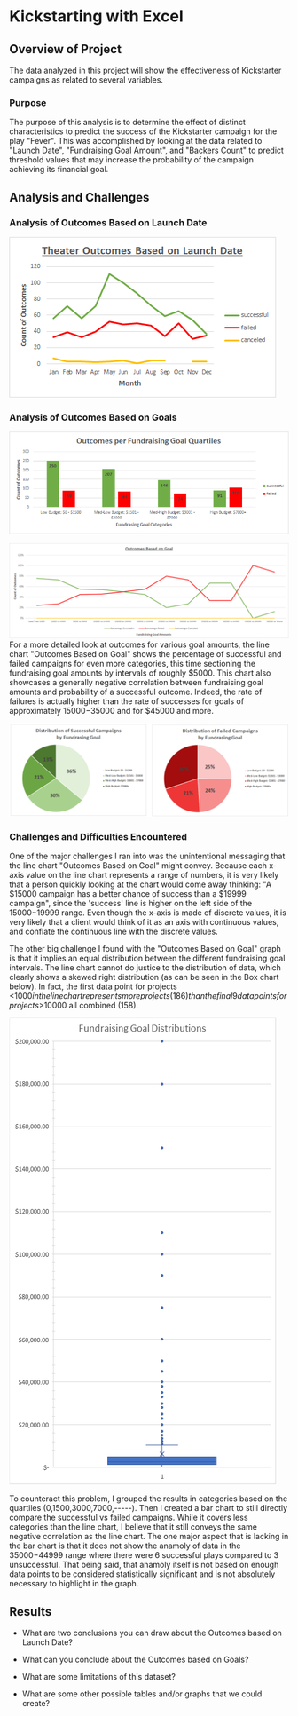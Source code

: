 # Kickstarting with Excel

## Overview of Project
The data analyzed in this project will show the effectiveness of Kickstarter campaigns as related to several variables.

### Purpose
The purpose of this analysis is to determine the effect of distinct characteristics to predict the success of the Kickstarter campaign for the play "Fever".
This was accomplished by looking at the data related to "Launch Date", "Fundraising Goal Amount", and "Backers Count" to predict threshold values that may increase the probability of the campaign achieving its financial goal.


## Analysis and Challenges


### Analysis of Outcomes Based on Launch Date
![ian-zukowski](Theater_Outcomes_vs_Launch.png)


### Analysis of Outcomes Based on Goals
![ian-zukowski](Outcomes_vs_Goals_Quartiles.png)


![ian-zukowski](Outcomes_vs_Goals.png)
For a more detailed look at outcomes for various goal amounts, the line chart "Outcomes Based on Goal" shows the percentage of successful and failed campaigns for even more categories, this time sectioning the fundraising goal amounts by intervals of roughly $5000. This chart also showcases a generally negative correlation between fundraising goal amounts and probability of a successful outcome. Indeed, the rate of failures is actually higher than the rate of successes for goals of approximately $15000-$35000 and for $45000 and more.

![ian-zukowski](Distribution_Outcomes_by_Goals.png)


### Challenges and Difficulties Encountered
One of the major challenges I ran into was the unintentional messaging that the line chart "Outcomes Based on Goal" might convey. Because each x-axis value on the line chart represents a range of numbers, it is very likely that a person quickly looking at the chart would come away thinking: "A $15000 campaign has a better chance of success than a $19999 campaign", since the 'success' line is higher on the left side of the $15000-$19999 range. Even though the x-axis is made of discrete values, it is very likely that a client would think of it as an axis with continuous values, and conflate the continuous line with the discrete values.

The other big challenge I found with the "Outcomes Based on Goal" graph is that it implies an equal distribution between the different fundraising goal intervals. The line chart cannot do justice to the distribution of data, which clearly shows a skewed right distribution (as can be seen in the Box chart below). In fact, the first data point for projects <$1000 in the line chart represents more projects (186) than the final 9 data points for projects >$10000 all combined (158).

![ian-zukowski](Goal_Distributions_BoxPlot.png)

To counteract this problem, I grouped the results in categories based on the quartiles (0,1500,3000,7000,-----). Then I created a bar chart to still directly compare the successful vs failed campaigns. While it covers less categories than the line chart, I believe that it still conveys the same negative correlation as the line chart. The one major aspect that is lacking in the bar chart is that it does not show the anamoly of data in the $35000-$44999 range where there were 6 successful plays compared to 3 unsuccessful. That being said, that anamoly itself is not based on enough data points to be considered statistically significant and is not absolutely necessary to highlight in the graph.

## Results

- What are two conclusions you can draw about the Outcomes based on Launch Date?

- What can you conclude about the Outcomes based on Goals?

- What are some limitations of this dataset?

- What are some other possible tables and/or graphs that we could create?
